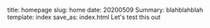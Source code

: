 title: homepage
slug: home
date: 20200509
Summary: blahblahblah
template: index
save_as: index.html
Let's test this out
